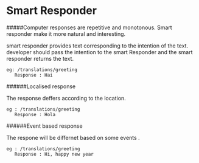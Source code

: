 # Smart Responder 

#####Computer responses are repetitive and monotonous. Smart responder make it more natural and interesting.

smart responder provides text corresponding to the intention of the text. developer should pass the intention to the smart Responder and the smart responder returns the text. 
```
eg: /translations/greeting
   Response : Hai
```
######Localised response

The response deffers according to the location. 
```
eg : /translations/greeting
   Response : Hola
```
######Event based response 

The respone will be differnet based on some events .
```
eg : /translations/greeting
   Response : Hi, happy new year
```

